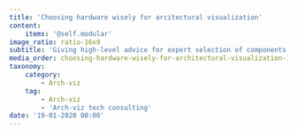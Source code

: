 ```yaml
---
title: 'Choosing hardware wisely for arcitectural visualization'
content:
    items: '@self.modular'
image_ratio: ratio-16x9
subtitle: 'Giving high-level advice for expert selection of components and machines'
media_order: choosing-hardware-wisely-for-architectural-visualization-1.jpg
taxonomy:
    category:
        - Arch-viz
    tag:
        - Arch-viz
        - 'Arch-viz tech consulting'
date: '19-01-2020 00:00'
---
```

